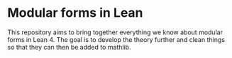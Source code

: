 # Modular forms in Lean

This repository aims to bring together everything we know about modular forms in Lean 4. The goal is to develop the theory further and clean things so that they can then be added to mathlib.
